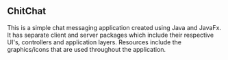 ## ChitChat
This is a simple chat messaging application created using Java and JavaFx. It has separate client and server packages which include their respective UI's, controllers and application layers. Resources include the graphics/icons that are used throughout the application.
